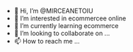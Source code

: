 - 👋 Hi, I’m @MIRCEANETOIU
- 👀 I’m interested in ecommercee online
- 🌱 I’m currently learning ecommerce
- 💞️ I’m looking to collaborate on ...
- 📫 How to reach me ...

<!---
MIRCEANETOIU/MIRCEANETOIU is a ✨ special ✨ repository because its `README.md` (this file) appears on your GitHub profile.
You can click the Preview link to take a look at your changes.
--->
